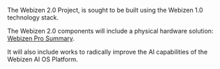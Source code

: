 The Webizen 2.0 Project, is sought to be built using the Webizen 1.0 technology stack.  

The Webizen 2.0 components will include a physical hardware solution: [Webizen Pro Summary](Webizen%20Pro%20Summary.md).

It will also include works to radically improve the AI capabilities of the Webizen AI OS Platform.